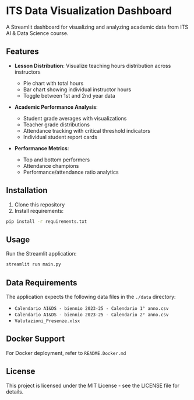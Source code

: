 # ITS Data Visualization Dashboard

A Streamlit dashboard for visualizing and analyzing academic data from ITS AI & Data Science course.

## Features

- **Lesson Distribution**: Visualize teaching hours distribution across instructors
  - Pie chart with total hours
  - Bar chart showing individual instructor hours
  - Toggle between 1st and 2nd year data

- **Academic Performance Analysis**:
  - Student grade averages with visualizations
  - Teacher grade distributions
  - Attendance tracking with critical threshold indicators
  - Individual student report cards

- **Performance Metrics**:
  - Top and bottom performers
  - Attendance champions
  - Performance/attendance ratio analytics

## Installation

1. Clone this repository
2. Install requirements:
```bash
pip install -r requirements.txt
```

## Usage

Run the Streamlit application:
```bash
streamlit run main.py
```

## Data Requirements

The application expects the following data files in the `./data` directory:
- `Calendario AI&DS - biennio 2023-25 - Calendario 1° anno.csv`
- `Calendario AI&DS - biennio 2023-25 - Calendario 2° anno.csv`
- `Valutazioni_Presenze.xlsx`

## Docker Support

For Docker deployment, refer to `README.Docker.md`

## License

This project is licensed under the MIT License - see the LICENSE file for details.
